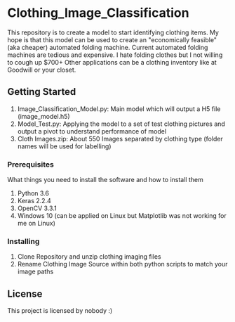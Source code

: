 # Clothing_Image_Classification

This repository is to create a model to start identifying clothing items. My hope is that this model can be used to create an "economically feasible" (aka cheaper) automated folding machine. Current automated folding machines are tedious and expensive. I hate folding clothes but I not willing to cough up $700+ Other applications can be a clothing inventory like at Goodwill or your closet.

## Getting Started

1. Image_Classification_Model.py: Main model which will output a H5 file (image_model.h5)
2. Model_Test.py: Applying the model to a set of test clothing pictures and output a pivot to understand performance of model
3. Cloth Images.zip: About 550 Images separated by clothing type (folder names will be used for labelling)

### Prerequisites

What things you need to install the software and how to install them

1. Python 3.6
2. Keras 2.2.4
3. OpenCV 3.3.1
4. Windows 10 (can be applied on Linux but Matplotlib was not working for me on Linux)

### Installing

1. Clone Repository and unzip clothing imaging files
2. Rename Clothing Image Source within both python scripts to match your image paths

## License

This project is licensed by nobody :) 
